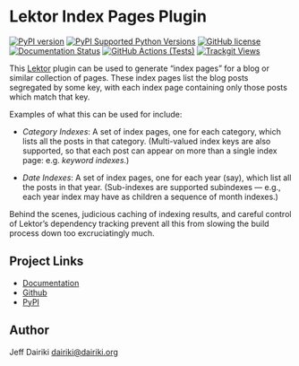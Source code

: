 # Lektor Index Pages Plugin

[![PyPI version](https://img.shields.io/pypi/v/lektor-index-pages.svg)](https://pypi.org/project/lektor-index-pages/)
[![PyPI Supported Python Versions](https://img.shields.io/pypi/pyversions/lektor-index-pages.svg)](https://pypi.python.org/pypi/lektor-index-pages/)
[![GitHub license](https://img.shields.io/github/license/dairiki/lektor-index-pages)](https://github.com/dairiki/lektor-index-pages/blob/master/LICENSE)
[![Documentation Status](https://readthedocs.org/projects/lektor-index-pages/badge/?version=latest)](https://lektor-index-pages.readthedocs.io/en/latest/?badge=latest)
[![GitHub Actions (Tests)](https://github.com/dairiki/lektor-index-pages/workflows/Tests/badge.svg)](https://github.com/dairiki/lektor-index-pages)
[![Trackgit Views](https://us-central1-trackgit-analytics.cloudfunctions.net/token/ping/lhauro0t5wzkw1d0k5lh)](https://trackgit.com)

This [Lektor][] plugin can be used to generate “index pages” for a
blog or similar collection of pages.  These index pages list the blog posts
segregated by some key, with each index page containing only those posts
which match that key.

Examples of what this can be used for include:

- *Category Indexes*: A set of index pages, one for each category,
  which lists all the posts in that category.  (Multi-valued index keys
  are also supported, so that each post can appear on more than a single
  index page: e.g. *keyword indexes*.)

- *Date Indexes*: A set of index pages, one for each year (say), which
  list all the posts in that year.  (Sub-indexes are supported
  subindexes — e.g., each year index may have as children a sequence
  of month indexes.)

Behind the scenes, judicious caching of indexing results, and careful
control of Lektor’s dependency tracking prevent all this from slowing
the build process down too excruciatingly much.

[lektor]: <https://www.getlektor.com/> "Lektor Static Content Management System"

## Project Links

* [Documentation](https://lektor-index-pages.rtfd.io/en/latest/)
* [Github](https://github.com/dairiki/lektor-index-pages/)
* [PyPI](https://pypi.org/project/lektor-index-pages/)

## Author

Jeff Dairiki <dairiki@dairiki.org>
